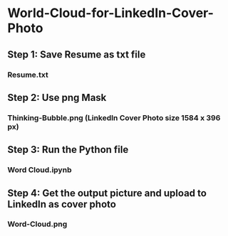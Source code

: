 # World-Cloud-for-LinkedIn-Cover-Photo
## Step 1: Save Resume as txt file
### Resume.txt

## Step 2: Use png Mask
### Thinking-Bubble.png (LinkedIn Cover Photo size 1584 x 396 px)

## Step 3: Run the Python file
### Word Cloud.ipynb

## Step 4: Get the output picture and upload to LinkedIn as cover photo
### Word-Cloud.png
